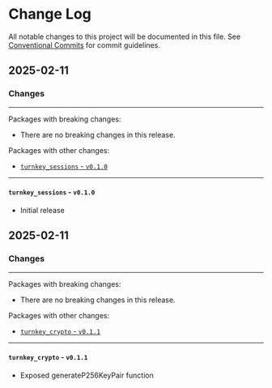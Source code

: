 # Change Log

All notable changes to this project will be documented in this file.
See [Conventional Commits](https://conventionalcommits.org) for commit guidelines.

## 2025-02-11

### Changes

---

Packages with breaking changes:

 - There are no breaking changes in this release.

Packages with other changes:

 - [`turnkey_sessions` - `v0.1.0`](#turnkey_sessions---v010)

---

#### `turnkey_sessions` - `v0.1.0`

 - Initial release


## 2025-02-11

### Changes

---

Packages with breaking changes:

 - There are no breaking changes in this release.

Packages with other changes:

 - [`turnkey_crypto` - `v0.1.1`](#turnkey_crypto---v011)

---

#### `turnkey_crypto` - `v0.1.1`

 - Exposed generateP256KeyPair function

